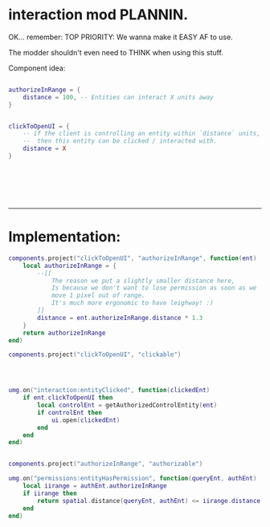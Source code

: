 

# interaction mod PLANNIN.


OK... remember:
TOP PRIORITY:
We wanna make it EASY AF to use.

The modder shouldn't even need to THINK when using this stuff.

Component idea:
```lua

authorizeInRange = {
    distance = 100, -- Entities can interact X units away
}


clickToOpenUI = {
    -- if the client is controlling an entity within `distance` units,
    --  then this entity can be clicked / interacted with.
    distance = X
}

```


<br/>
<br/>
<br/>
<br/>



-----


# Implementation:
```lua
components.project("clickToOpenUI", "authorizeInRange", function(ent)
    local authorizeInRange = {
        --[[
            The reason we put a slightly smaller distance here,
            Is because we don't want to lose permission as soon as we
            move 1 pixel out of range.
            It's much more ergonomic to have leighway! :)
        ]]
        distance = ent.authorizeInRange.distance * 1.3
    }
    return authorizeInRange
end)

components.project("clickToOpenUI", "clickable")




umg.on("interaction:entityClicked", function(clickedEnt)
    if ent.clickToOpenUI then
        local controlEnt = getAuthorizedControlEntity(ent)
        if controlEnt then
            ui.open(clickedEnt)
        end
    end
end)


components.project("authorizeInRange", "authorizable")

umg.on("permissions:entityHasPermission", function(queryEnt, authEnt)
    local iirange = authEnt.authorizeInRange
    if iirange then
        return spatial.distance(queryEnt, authEnt) <= iirange.distance
    end
end)

```


